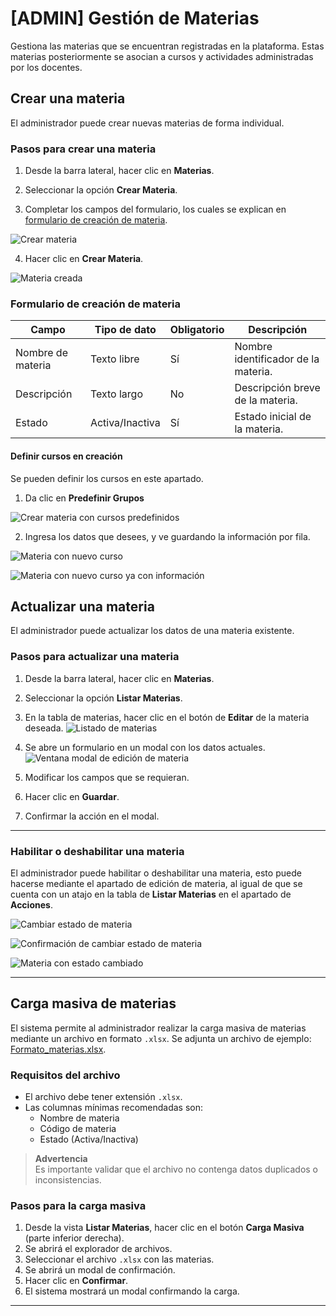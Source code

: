 # [ADMIN] Gestión de Materias

Gestiona las materias que se encuentran registradas en la plataforma. Estas materias posteriormente se asocian a cursos y actividades administradas por los docentes.

## Crear una materia

El administrador puede crear nuevas materias de forma individual.

### Pasos para crear una materia

1. Desde la barra lateral, hacer clic en **Materias**.
2. Seleccionar la opción **Crear Materia**.

3. Completar los campos del formulario, los cuales se explican en [formulario de creación de materia](./index.md#formulario-de-creación-de-materia).  

![Crear materia](Crear-materia.png)

4. Hacer clic en **Crear Materia**.

![Materia creada](Materia-creada.png)

### Formulario de creación de materia

| Campo             | Tipo de dato    | Obligatorio | Descripción                             |
|-------------------|-----------------|-------------|-----------------------------------------|
| Nombre de materia | Texto libre     | Sí          | Nombre identificador de la materia.     |
| Descripción       | Texto largo     | No          | Descripción breve de la materia.        |
| Estado            | Activa/Inactiva | Sí          | Estado inicial de la materia.           |

#### Definir cursos en creación

Se pueden definir los cursos en este apartado.

1. Da clic en **Predefinir Grupos**

![Crear materia con cursos predefinidos](Materia-crear-con-grupos-1.png)

2. Ingresa los datos que desees, y ve guardando la información por fila.

![Materia con nuevo curso](Materia-crear-con-grupos-2.png)

![Materia con nuevo curso ya con información](Materia-crear-con-grupos-3.png)

## Actualizar una materia

El administrador puede actualizar los datos de una materia existente.

### Pasos para actualizar una materia

1. Desde la barra lateral, hacer clic en **Materias**.  
2. Seleccionar la opción **Listar Materias**.  

3. En la tabla de materias, hacer clic en el botón de **Editar** de la materia deseada.
![Listado de materias](Listado-materias.png)
4. Se abre un formulario en un modal con los datos actuales.
![Ventana modal de edición de materia](Editar-materia.png)  
5. Modificar los campos que se requieran.  
6. Hacer clic en **Guardar**.  
7. Confirmar la acción en el modal.

---

### Habilitar o deshabilitar una materia

El administrador puede habilitar o deshabilitar una materia, esto puede hacerse mediante el apartado de edición de materia, al igual de que se cuenta con un atajo en la tabla de **Listar Materias** en el apartado de **Acciones**.

![Cambiar estado de materia](Cambiar-materia-estado-1.png)

![Confirmación de cambiar estado de materia](Cambiar-materia-estado-2.png)

![Materia con estado cambiado](Cambiar-materia-estado-3.png)

---

## Carga masiva de materias

El sistema permite al administrador realizar la carga masiva de materias mediante un archivo en formato `.xlsx`. Se adjunta un archivo de ejemplo: [Formato_materias.xlsx](../../../../static/files/formato_materias.xlsx).

### Requisitos del archivo

- El archivo debe tener extensión `.xlsx`.  
- Las columnas mínimas recomendadas son:  
  - Nombre de materia  
  - Código de materia  
  - Estado (Activa/Inactiva)

> **Advertencia**  
> Es importante validar que el archivo no contenga datos duplicados o inconsistencias.

### Pasos para la carga masiva

1. Desde la vista **Listar Materias**, hacer clic en el botón **Carga Masiva** (parte inferior derecha).  
2. Se abrirá el explorador de archivos.  
3. Seleccionar el archivo `.xlsx` con las materias.  
4. Se abrirá un modal de confirmación.  
5. Hacer clic en **Confirmar**.  
6. El sistema mostrará un modal confirmando la carga.

---